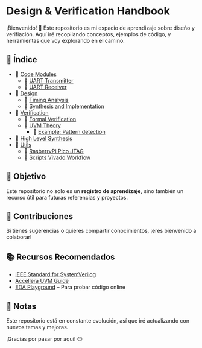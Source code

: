 # Design & Verification Handbook

¡Bienvenido! 🚀 Este repositorio es mi espacio de aprendizaje sobre diseño y verifiación. Aquí iré recopilando conceptos, ejemplos de código, y herramientas que voy explorando en el camino.

## 📂 Índice

* 📂 [Code Modules](modules/modules.md)
	* 📄 [UART Transmitter](modules/modules.md#uart-transmitter-uart_tx)
	* 📄 [UART Receiver](modules/modules.md#uart-receiver-uart_rx)
* 📂 [Design](design/digital_design_concepts.md)
	* 📂 [Timing Analysis](design/timming.md) 
	* 📂 [Synthesis and Implementation ](design/synthesis.md)
* 📂 [Verification](verification/basic_concetps.md)
	* 📂 [Formal Verification](verification/formal.md)
	* 📂 [UVM Theory](verification/uvm/UVM.md)
		* 📂 [Example: Pattern detection](verification/uvm/examples/test_plan.md) 
* 📂 [High Level Synthesis](hls/hls.md)
* 📂 [Utils](utils/utils.md)
	* 📂 [RasberryPi Pico JTAG](utils/JTAG_rp2040/xvc-pico.md)
	* 📂 [Scripts Vivado Workflow](utils/Scripts_Vivado_Workflow/vivado.md)

## 🚀 Objetivo
Este repositorio no solo es un **registro de aprendizaje**, sino también un recurso útil para futuras referencias y proyectos.

## 🤝 Contribuciones
Si tienes sugerencias o quieres compartir conocimientos, ¡eres bienvenido a colaborar!

## 📚 Recursos Recomendados
- [IEEE Standard for SystemVerilog](https://ieeexplore.ieee.org/document/8299595)
- [Accellera UVM Guide](https://www.accellera.org/downloads/standards/uvm)
- [EDA Playground](https://www.edaplayground.com/) – Para probar código online

## 📌 Notas

Este repositorio está en constante evolución, así que iré actualizando con nuevos temas y mejoras.

¡Gracias por pasar por aquí! 😊

